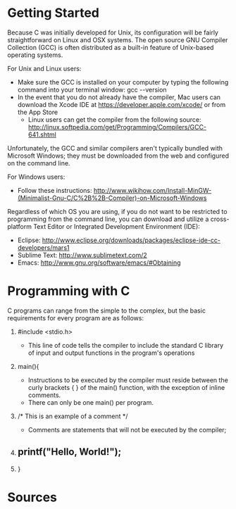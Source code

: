 # Getting Started

Because C was initially developed for Unix, its configuration will be fairly straightforward on Linux and OSX systems. The open source GNU Compiler Collection (GCC) is often distributed as a built-in feature of Unix-based operating systems.

For Unix and Linux users:
  - Make sure the GCC is installed on your computer by typing the following command into your terminal window: gcc --version
  - In the event that you do not already have the compiler, Mac users can download the Xcode IDE at https://developer.apple.com/xcode/ or from the App Store
      - Linux users can get the compiler from the following source: http://linux.softpedia.com/get/Programming/Compilers/GCC-641.shtml

Unfortunately, the GCC and similar compilers aren't typically bundled with Microsoft Windows; they must be downloaded from the web and configured on the command line. 

For Windows users:
  - Follow these instructions: http://www.wikihow.com/Install-MinGW-(Minimalist-Gnu-C/C%2B%2B-Compiler)-on-Microsoft-Windows

Regardless of which OS you are using, if you do not want to be restricted to programming from the command line, you can download and utilize a cross-platform Text Editor or Integrated Development Environment (IDE):
  - Eclipse: http://www.eclipse.org/downloads/packages/eclipse-ide-cc-developers/mars1
  - Sublime Text: http://www.sublimetext.com/2
  - Emacs: http://www.gnu.org/software/emacs/#Obtaining

# Programming with C

C programs can range from the simple to the complex, but the basic requirements for every program are as follows:
  1. #include \<stdio.h\>                                   
        - This line of code tells the compiler to include the standard C library of input and output functions in the                  program's operations
  2. main(){
  
        - Instructions to be executed by the compiler must reside between the curly brackets { }
          of the main() function, with the exception of inline comments.
        - There can only be one main() per program.
  3. /* This is an example of a comment */           
        - Comments are statements that will not be executed by the compiler;
  4. printf("Hello, World!");
        - 
  5. }


# Sources


